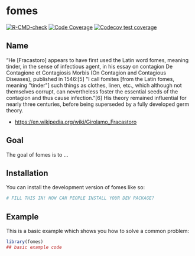 # fomes

<!-- badges: start -->
[![R-CMD-check](https://github.com/nickbrazeau/fomes/actions/workflows/check-standard.yaml/badge.svg)](https://github.com/nickbrazeau/fomes/actions/workflows/R-CMD-check.yaml)
[![Code Coverage](https://github.com/nickbrazeau/fomes/actions/workflows/test-coverage.yaml/badge.svg)](https://github.com/nickbrazeau/fomes/actions/workflows/test-coverage.yaml)
[![Codecov test coverage](https://codecov.io/gh/TriCEM/fomes/branch/main/graph/badge.svg)](https://app.codecov.io/gh/TriCEM/fomes?branch=main)
<!-- badges: end -->


## Name
“He [Fracastoro] appears to have first used the Latin word fomes, meaning tinder, in the sense of infectious agent, in his essay on contagion De Contagione et Contagiosis Morbis (On Contagion and Contagious Diseases), published in 1546:[5] "I call fomites [from the Latin fomes, meaning "tinder"] such things as clothes, linen, etc., which although not themselves corrupt, can nevertheless foster the essential seeds of the contagion and thus cause infection."[6] His theory remained influential for nearly three centuries, before being superseded by a fully developed germ theory.

- https://en.wikipedia.org/wiki/Girolamo_Fracastoro


## Goal 
The goal of fomes is to ...

## Installation

You can install the development version of fomes like so:

``` r
# FILL THIS IN! HOW CAN PEOPLE INSTALL YOUR DEV PACKAGE?
```

## Example

This is a basic example which shows you how to solve a common problem:

``` r
library(fomes)
## basic example code
```


